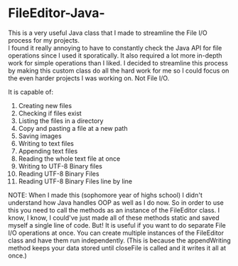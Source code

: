 # FileEditor-Java-
This is a very useful Java class that I made to streamline the File I/O process for my projects.  
I found it really annoying to have to constantly check the Java API for file operations since I used it sporatically. It also required a lot more in-depth work for simple operations than I liked. I decided to streamline this process by making this custom class do all the hard work for me so I could focus on the even harder projects I was working on. Not File I/O.

It is capable of:
1. Creating new files
2. Checking if files exist
3. Listing the files in a directory
4. Copy and pasting a file at a new path
5. Saving images
6. Writing to text files
7. Appending text files
8. Reading the whole text file at once
9. Writing to UTF-8 Binary files
10. Reading UTF-8 Binary Files
11. Reading UTF-8 Binary Files line by line

NOTE: When I made this (sophomore year of highs school) I didn't understand how Java handles OOP as well as I do now. So in order to use this you need to call the methods as an instance of the FileEditor class. I know, I know, I could've just made all of these methods static and saved myself a single line of code. But! It is useful if you want to do separate File I/O operations at once. You can create multiple instances of the FileEditor class and have them run independently. (This is because the appendWriting method keeps your data stored until closeFile is called and it writes it all at once.)
